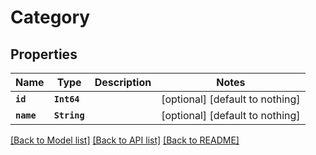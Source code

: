 # Category


## Properties
Name | Type | Description | Notes
------------ | ------------- | ------------- | -------------
**`id`** | **`Int64`** |  | [optional] [default to nothing]
**`name`** | **`String`** |  | [optional] [default to nothing]


[[Back to Model list]](../README.md#models) [[Back to API list]](../README.md#api-endpoints) [[Back to README]](../README.md)


